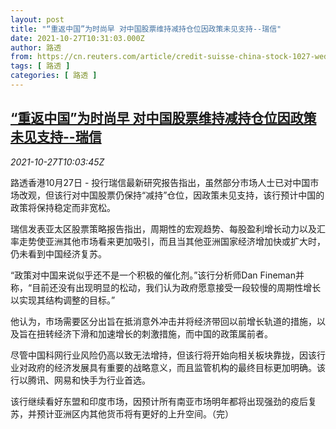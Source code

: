 ```yaml
---
layout: post
title: "“重返中国”为时尚早 对中国股票维持减持仓位因政策未见支持--瑞信"
date: 2021-10-27T10:31:03.000Z
author: 路透
from: https://cn.reuters.com/article/credit-suisse-china-stock-1027-wedn-idCNKBS2HH161
tags: [ 路透 ]
categories: [ 路透 ]
---
```

<!--1635330663000-->
[“重返中国”为时尚早 对中国股票维持减持仓位因政策未见支持--瑞信](https://cn.reuters.com/article/credit-suisse-china-stock-1027-wedn-idCNKBS2HH161)
------

<div>
<div><i>2021-10-27T10:03:45Z</i></div><p>路透香港10月27日 - 投行瑞信最新研究报告指出，虽然部分市场人士已对中国市场改观，但该行对中国股票仍保持“减持”仓位，因政策未见支持，该行预计中国的政策将保持稳定而非宽松。</p><p>瑞信发表亚太区股票策略报告指出，周期性的宏观趋势、每股盈利增长动力以及汇率走势使亚洲其他市场看来更加吸引，而且当其他亚洲国家经济增加快或扩大时，仍未看到中国经济复苏。</p><p>“政策对中国来说似乎还不是一个积极的催化剂。”该行分析师Dan Fineman并称，“目前还没有出现明显的松动，我们认为政府愿意接受一段较慢的周期性增长以实现其结构调整的目标。”</p><p>他认为，市场需要区分出旨在抵消意外冲击并将经济带回以前增长轨道的措施，以及旨在扭转经济下滑和加速增长的刺激措施，而中国的政策属前者。</p><p>尽管中国科网行业风险仍高以致无法增持，但该行将开始向相关板块靠拢，因该行业对政府的经济发展具有重要的战略意义，而且监管机构的最终目标更加明确。该行以腾讯、网易和快手为行业首选。</p><p>该行继续看好东盟和印度市场，因预计所有南亚市场明年都将出现强劲的疫后复苏，并预计亚洲区内其他货币将有更好的上升空间。（完）</p>
</div>
